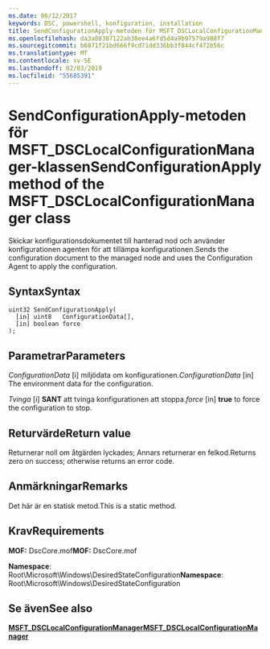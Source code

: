 ```yaml
---
ms.date: 06/12/2017
keywords: DSC, powershell, konfiguration, installation
title: SendConfigurationApply-metoden för MSFT_DSCLocalConfigurationManager-klassen
ms.openlocfilehash: da3a08307122ab38ee4a6fd5d4a9b97579a988f7
ms.sourcegitcommit: b6871f21bd666f9cd71dd336bb3f844cf472b56c
ms.translationtype: MT
ms.contentlocale: sv-SE
ms.lasthandoff: 02/03/2019
ms.locfileid: "55685391"
---
```

# <a name="sendconfigurationapply-method-of-the-msftdsclocalconfigurationmanager-class"></a><span data-ttu-id="be7ad-103">SendConfigurationApply-metoden för MSFT_DSCLocalConfigurationManager-klassen</span><span class="sxs-lookup"><span data-stu-id="be7ad-103">SendConfigurationApply method of the MSFT_DSCLocalConfigurationManager class</span></span>

<span data-ttu-id="be7ad-104">Skickar konfigurationsdokumentet till hanterad nod och använder konfigurationen agenten för att tillämpa konfigurationen.</span><span class="sxs-lookup"><span data-stu-id="be7ad-104">Sends the configuration document to the managed node and uses the Configuration Agent to apply the configuration.</span></span>

## <a name="syntax"></a><span data-ttu-id="be7ad-105">Syntax</span><span class="sxs-lookup"><span data-stu-id="be7ad-105">Syntax</span></span>

```mof
uint32 SendConfigurationApply(
  [in] uint8   ConfigurationData[],
  [in] boolean force
);
```

## <a name="parameters"></a><span data-ttu-id="be7ad-106">Parametrar</span><span class="sxs-lookup"><span data-stu-id="be7ad-106">Parameters</span></span>

<span data-ttu-id="be7ad-107">*ConfigurationData* \[i\] miljödata om konfigurationen.</span><span class="sxs-lookup"><span data-stu-id="be7ad-107">*ConfigurationData* \[in\] The environment data for the configuration.</span></span>

<span data-ttu-id="be7ad-108">*Tvinga* \[i\] **SANT** att tvinga konfigurationen att stoppa.</span><span class="sxs-lookup"><span data-stu-id="be7ad-108">*force* \[in\] **true** to force the configuration to stop.</span></span>

## <a name="return-value"></a><span data-ttu-id="be7ad-109">Returvärde</span><span class="sxs-lookup"><span data-stu-id="be7ad-109">Return value</span></span>

<span data-ttu-id="be7ad-110">Returnerar noll om åtgärden lyckades; Annars returnerar en felkod.</span><span class="sxs-lookup"><span data-stu-id="be7ad-110">Returns zero on success; otherwise returns an error code.</span></span>

## <a name="remarks"></a><span data-ttu-id="be7ad-111">Anmärkningar</span><span class="sxs-lookup"><span data-stu-id="be7ad-111">Remarks</span></span>

<span data-ttu-id="be7ad-112">Det här är en statisk metod.</span><span class="sxs-lookup"><span data-stu-id="be7ad-112">This is a static method.</span></span>

## <a name="requirements"></a><span data-ttu-id="be7ad-113">Krav</span><span class="sxs-lookup"><span data-stu-id="be7ad-113">Requirements</span></span>

<span data-ttu-id="be7ad-114">**MOF:** DscCore.mof</span><span class="sxs-lookup"><span data-stu-id="be7ad-114">**MOF:** DscCore.mof</span></span>

<span data-ttu-id="be7ad-115">**Namespace**: Root\Microsoft\Windows\DesiredStateConfiguration</span><span class="sxs-lookup"><span data-stu-id="be7ad-115">**Namespace**: Root\Microsoft\Windows\DesiredStateConfiguration</span></span>

## <a name="see-also"></a><span data-ttu-id="be7ad-116">Se även</span><span class="sxs-lookup"><span data-stu-id="be7ad-116">See also</span></span>

[<span data-ttu-id="be7ad-117">**MSFT_DSCLocalConfigurationManager**</span><span class="sxs-lookup"><span data-stu-id="be7ad-117">**MSFT_DSCLocalConfigurationManager**</span></span>](msft-dsclocalconfigurationmanager.md)